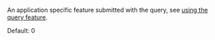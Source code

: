 An application specific feature submitted with the query, see [using the query feature](https://docs.vespa.ai/en/ranking-expressions-features.html#using-query-variables).

Default: 0